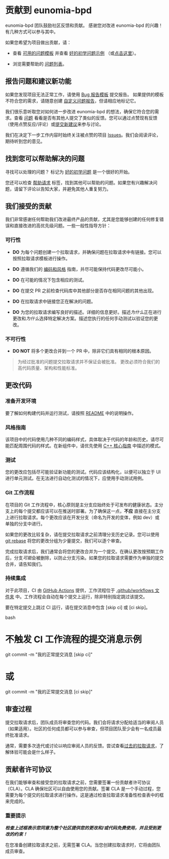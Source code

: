 # 贡献到 eunomia-bpd

eunomia-bpd 团队鼓励社区反馈和贡献。
感谢您对改进 eunomia-bpd 的兴趣！有几种方式可以参与其中。

如果您希望为项目做出贡献，请：

* 查看 [可用的问题模板](https://github.com/eunomia-bpf/bpftime/issues/new/choose)
并查看 [好的初学问题示例](https://github.com/eunomia-bpf/bpftime/contribute)
（或[点击这里](https://github.com/eunomia-bpf/bpftime/labels/good%20first%20issue)）。

* 浏览需要帮助的 [问题列表](https://github.com/eunomia-bpf/bpftime/labels/help%20wanted)。

## 报告问题和建议新功能

如果您发现项目无法正常工作，请使用 [Bug 报告模板](https://github.com/eunomia-bpf/bpftime/issues/new?assignees=&labels=bug&template=bug_report.md&title=[BUG]) 提交报告。
如果提供的模板不符合您的需求，请随意创建 [自定义问题报告](https://github.com/eunomia-bpf/bpftime/issues/new?assignees=&labels=&projects=&template=custom.md&title=)，但请相应地标记它。

我们很乐意听取您对如何进一步改进 eunomia-bpd 的想法，确保它符合您的需求。查看 [问题](https://github.com/eunomia-bpf/bpftime/issues) 看看是否有其他人提交了类似的反馈。您可以通过点赞现有反馈（使用点赞反应/评论）或[提交新建议](https://github.com/eunomia-bpf/bpftime/labels/feature)来参与讨论。

我们在决定下一步工作内容时始终关注被点赞的项目 [Issues](https://github.com/eunomia-bpf/bpftime/issues)。我们会阅读评论，期待听到您的意见。

## 找到您可以帮助解决的问题

寻找可以处理的问题？
标记为 [好的初学问题](https://github.com/eunomia-bpf/bpftime/labels/good%20first%20issue) 是一个很好的开始。

您还可以检查 [帮助请求](https://github.com/eunomia-bpf/bpftime/labels/help%20wanted) 标签，找到其他可以帮助的问题。如果您有兴趣解决问题，请留下评论以告知大家，并避免其他人重复努力。

## 我们接受的贡献

我们非常感谢任何帮助我们改进最终产品的贡献，尤其是您能够创建的任何修复错误和直接改进的高优先级问题。一些一般性指导方针：

### 可行性

* **DO** 为每个问题创建一个拉取请求，并确保问题在拉取请求中有链接。您可以按照拉取请求模板进行操作。

* **DO** 遵循我们的 [编码和风格](#style-guidelines) 指南，并尽可能保持代码更改尽可能小。

* **DO** 在可能的情况下包含相应的测试。

* **DO** 在提交 PR 之前检查代码库中其他部分是否存在相同问题的其他出现。

* **DO** 在拉取请求中链接您正在解决的问题。

* **DO** 为您的拉取请求编写良好的描述。详细的信息更好。描述*为什么*正在进行更改和*为什么*选择特定解决方案。描述您执行的任何手动测试以验证您的更改。

### 不可行性

* **DO NOT** 将多个更改合并到一个 PR 中，除非它们具有相同的根本原因。

> 为经过批准的问题提交拉取请求并不保证会被批准。
> 更改必须符合我们的高代码质量、架构和性能标准。

## 更改代码

### 准备开发环境

要了解如何构建代码并运行测试，请按照 [README](README.md) 中的说明操作。

### 风格指南

该项目中的代码使用几种不同的编码样式，具体取决于代码的年龄和历史。请尽可能匹配周围代码的样式。在新组件中，请优先使用 [C++ 核心指南](https://isocpp.github.io/CppCoreGuidelines/CppCoreGuidelines) 中描述的模式。

### 测试

您的更改应包括尽可能验证新功能的测试。代码应该结构化，以便可以独立于 UI 进行单元测试。在无法进行自动化测试的情况下，应使用手动测试用例。

### Git 工作流程

在项目的 Git 工作流程中，核心原则是主分支应始终处于可发布的健康状态。主分支上的每个提交都应该可以在推送时部署。为了确保这一点，**不应** 直接在主分支上进行拉取请求。每个更改应该在开发分支（命名为开发的变体，例如 dev）或单独的分支中进行。

如果您的更改比较复杂，请在提交拉取请求之前清理分支历史记录。您可以使用 [git rebase](https://git-scm.com/book/en/v2/Git-Branching-Rebasing) 将您的更改分组为少量提交，我们可以逐个审查。

完成拉取请求后，我们通常会将您的更改合并为一个提交。在确认更改按预期工作后，分支*可能*会被删除，以防止分支污染。如果您的拉取请求需要作为单独的提交合并，请告知我们。

### 持续集成

对于此项目，CI 由 [GitHub Actions](https://github.com/features/actions) 提供，工作流程位于 [.github/workflows 文件夹](.github/workflows) 中。工作流程会自动在每个提交上运行，除非特别指定跳过该提交。

要在特定提交上跳过 CI 运行，请在提交消息中包含 [skip ci] 或 [ci skip]。

bash
# 不触发 CI 工作流程的提交消息示例
git commit -m "我的正常提交消息 [skip ci]"
# 或
git commit -m "我的正常提交消息 [ci skip]"

## 审查过程

提交拉取请求后，团队成员将审查您的代码。我们会将请求分配给适当的审阅人员（如果适用）。社区的任何成员都可以参与审查，但项目团队至少会有一名成员最终批准请求。

通常，需要多次迭代或讨论以响应审阅人员的反馈。尝试查看[过去的拉取请求](https://github.com/eunomia-bpf/bpftime/pulls?q=is%3Apr+is%3Aclosed)，了解体验可能会是什么样子。

## 贡献者许可协议

在我们能够审查和接受您的拉取请求之前，您需要签署一份贡献者许可协议（CLA）。CLA 确保社区可以自由使用您的贡献。签署 CLA 是一个手动过程，您需要为每个提交的拉取请求进行操作。这是通过检查拉取请求准备性检查表中的框来完成的。

### 重要提示

***检查上述框表示您同意为整个社区提供您的更改和/或代码免费使用，并且受到更改的约束！***

在您准备创建拉取请求之前，无需签署 CLA。当您创建拉取请求时，它将由团队成员审查。

